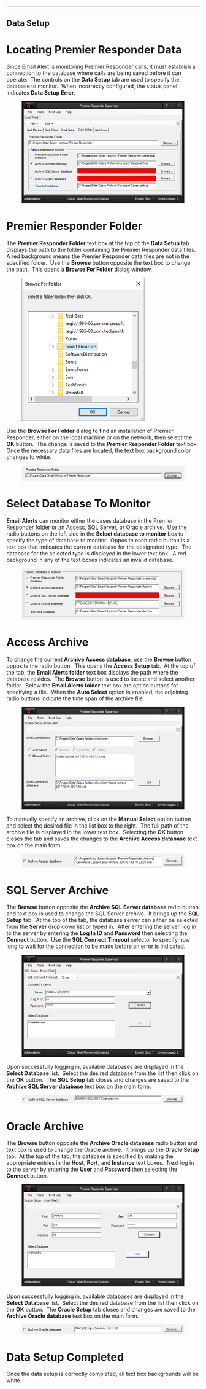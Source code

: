   ----------------
  **Data Setup**
  ----------------

# Locating Premier Responder Data

Since Email Alert is monitoring Premier Responder calls, it must
establish a connection to the database where calls are being saved
before it can operate.  The controls on the **Data Setup** tab are used
to specify the database to monitor.  When incorrectly configured, the
status panel indicates **Data Setup Error**.

<figure><img src=".gitbook/assets/Data Setup/image001.png" alt=""><figcaption></figcaption></figure>

# Premier Responder Folder

The **Premier Responder Folder** text box at the top of the **Data
Setup** tab displays the path to the folder containing the Premier
Responder data files.  A red background means the Premier Responder data
files are not in the specified folder.  Use the **Browse** button
opposite the text box to change the path.  This opens a **Browse For
Folder** dialog window.

<figure><img src=".gitbook/assets/Data Setup/image002.png" alt=""><figcaption></figcaption></figure>

Use the **Browse For Folder** dialog to find an installation of Premier
Responder, either on the local machine or on the network, then select
the **OK** button.  The change is saved to the **Premier Responder
Folder** text box.  Once the necessary data files are located, the text
box background color changes to white.

<figure><img src=".gitbook/assets/Data Setup/image003.png" alt=""><figcaption></figcaption></figure>

# Select Database To Monitor

**Email Alerts** can monitor either the cases database in the Premier
Responder folder or an Access, SQL Server, or Oracle archive.  Use the
radio buttons on the left side in the **Select database to monitor** box
to specify the type of database to monitor.  Opposite each radio button
is a text box that indicates the current database for the designated
type.  The database for the selected type is displayed in the lower text
box.  A red background in any of the text boxes indicates an invalid
database.

<figure><img src=".gitbook/assets/Data Setup/image004.png" alt=""><figcaption></figcaption></figure>

# Access Archive

To change the current **Archive Access database**, use the **Browse**
button opposite the radio button.  This opens the **Access Setup** tab. 
At the top of the tab, the **Email Alerts folder** text box displays the
path where the database resides.  The **Browse** button is used to
locate and select another folder.  Below the **Email Alerts folder**
text box are option buttons for specifying a file.  When the **Auto
Select** option is enabled, the adjoining radio buttons indicate the
time span of the archive file.

<figure><img src=".gitbook/assets/Data Setup/image005.png" alt=""><figcaption></figcaption></figure>

To manually specify an archive, click on the **Manual Select** option
button and select the desired file in the list box to the right.  The
full path of the archive file is displayed in the lower text box. 
Selecting the **OK** button closes the tab and saves the changes to the
**Archive Access database** text box on the main form.

<figure><img src=".gitbook/assets/Data Setup/image006.png" alt=""><figcaption></figcaption></figure>

# SQL Server Archive

The **Browse** button opposite the **Archive SQL Server database** radio
button and text box is used to change the SQL Server archive.  It brings
up the **SQL Setup** tab.  At the top of the tab, the database server
can either be selected from the **Server** drop down list or typed in. 
After entering the server, log in to the server by entering the **Log In
ID** and **Password** then selecting the **Connect** button.  Use the
**SQL Connect Timeout** selector to specify how long to wait for the
connection to be made before an error is indicated.

<figure><img src=".gitbook/assets/Data Setup/image008.png" alt=""><figcaption></figcaption></figure>

Upon successfully logging in, available databases are displayed in the
**Select Database** list.  Select the desired database from the list
then click on the **OK** button.  The **SQL Setup** tab closes and
changes are saved to the **Archive SQL Server database** text box on the
main form.

<figure><img src=".gitbook/assets/Data Setup/image009.png" alt=""><figcaption></figcaption></figure>

# Oracle Archive

The **Browse** button opposite the **Archive Oracle database** radio
button and text box is used to change the Oracle archive.  It brings up
the **Oracle Setup** tab.  At the top of the tab, the database is
specified by making the appropriate entries in the **Host**, **Port**,
and **Instance** text boxes.  Next log in to the server by entering the
**User** and **Password** then selecting the **Connect** button.

<figure><img src=".gitbook/assets/Data Setup/image010.png" alt=""><figcaption></figcaption></figure>

Upon successfully logging in, available databases are displayed in the
**Select Database** list.  Select the desired database from the list
then click on the **OK** button.  The **Oracle Setup** tab closes and
changes are saved to the **Archive Oracle database** text box on the
main form.

<figure><img src=".gitbook/assets/Data Setup/image011.png" alt=""><figcaption></figcaption></figure>

# Data Setup Completed

Once the data setup is correctly completed, all text box backgrounds
will be white.
